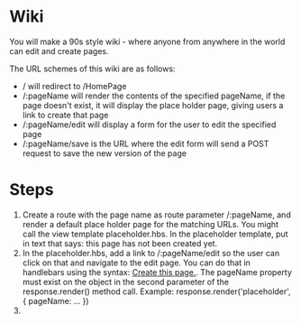 # Wiki

You will make a 90s style wiki - where anyone from anywhere in the world can edit and create pages.

The URL schemes of this wiki are as follows:

* / will redirect to /HomePage
* /:pageName will render the contents of the specified pageName, if the page doesn't exist, it will display the place holder page, giving users a link to create that page
* /:pageName/edit will display a form for the user to edit the specified page
* /:pageName/save is the URL where the edit form will send a POST request to save the new version of the page

# Steps

1. Create a route with the page name as route parameter /:pageName, and render a default place holder page for the matching URLs. You might call the view template placeholder.hbs. In the placeholder template, put in text that says: this page has not been created yet.
2. In the placeholder.hbs, add a link to /:pageName/edit so the user can click on that and navigate to the edit page. You can do that in handlebars using the syntax: <a href="/{{pageName}}/edit">Create this page.</a>. The pageName property must exist on the object in the second parameter of the response.render() method call. Example: response.render('placeholder', { pageName: ... })
3. 
